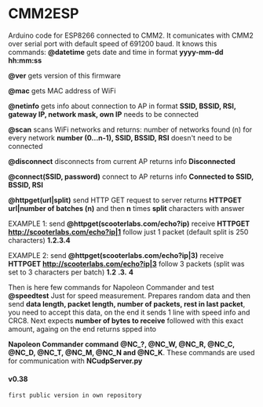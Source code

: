 # CMM2ESP
Arduino code for ESP8266 connected to CMM2. It comunicates with CMM2 over serial port with default speed of 691200 baud.
It knows this commands:
**@datetime**
  gets date and time in format **yyyy-mm-dd hh:mm:ss**

**@ver**
  gets version of this firmware

**@mac**
  gets MAC address of WiFi
	
**@netinfo**
  gets info about connection to AP in format **SSID, BSSID, RSI, gateway IP, network mask, own IP**
  needs to be connected
	
**@scan**
  scans WiFi networks and returns:
  	number of networks found (n)
	for every network **number (0...n-1), SSID, BSSID, RSI**
	doesn't need to be connected
	
**@disconnect**
  disconnects from current AP
  returns info **Disconnected**
  
**@connect(SSID, password)**
  connect to AP
  returns info **Connected to SSID, BSSID, RSI**
  
**@httpget(url|split)**
  send HTTP GET request to server
  returns **HTTPGET url|number of batches (n)** and then **n** times **split** characters with answer
  
  EXAMPLE 1:
  	send
		**@httpget(scooterlabs.com/echo?ip)**
	receive
		**HTTPGET http://scooterlabs.com/echo?ip|1**	follow just 1 packet (default split is 250 characters)
		**1.2.3.4**
		
  EXAMPLE 2:
  	send
		**@httpget(scooterlabs.com/echo?ip|3)**
	receive
		**HTTPGET http://scooterlabs.com/echo?ip|3**	follow 3 packets (split was set to 3 characters per batch)
		**1.2**
		**.3.**
		**4**

Then is here few commands for Napoleon Commander and test
**@speedtest**
  Just for speed measurement. Prepares random data and then send **data length, packet length, number of packets, rest in last packet**, you need to accept this data, on the end it sends 1 line with speed info and CRC8.
  Next expects **number of bytes to receive** followed with this exact amount,  againg on the end returns spped into
  
**Napoleon Commander command**
  **@NC_?, @NC_W, @NC_R, @NC_C, @NC_D, @NC_T, @NC_M, @NC_N and @NC_K**. These commands are used for communication with **NCudpServer.py**


#### v0.38
	first public version in own repository
